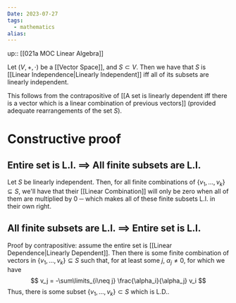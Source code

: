 ```yaml
---
Date: 2023-07-27
tags:
  - mathematics
alias: 
---
```

up:: [[021a MOC Linear Algebra]]

Let $(V, +, \cdot)$ be a [[Vector Space]], and $S \subset V$. Then we have that $S$ is [[Linear Independence|Linearly Independent]] iff all of its subsets are linearly independent.

This follows from the contrapositive of [[A set is linearly dependent iff there is a vector which is a linear combination of previous vectors]] (provided adequate rearrangements of the set $S$).

# Constructive proof
## Entire set is L.I. $\implies$ All finite subsets are L.I.
Let $S$ be linearly independent. Then, for all finite combinations of $\{v_1, \dots, v_k\} \subseteq S$, we'll have that their [[Linear Combination]] will only be zero when all of them are multiplied by $0$ ─ which makes all of these finite subsets L.I. in their own right.

## All finite subsets are L.I. $\implies$ Entire set is L.I.
Proof by contrapositive: assume the entire set is [[Linear Dependence|Linearly Dependent]]. Then there is some finite combination of vectors in $\{v_1, \dots, v_k\} \subseteq S$ such that, for at least some $j$, $\alpha_j \neq 0$, for which we have
$$
v_j = -\sum\limits_{i\neq j} \frac{\alpha_i}{\alpha_j} v_i
$$
Thus, there is some subset $\{v_1, \dots, v_k\} \subset S$ which is L.D..